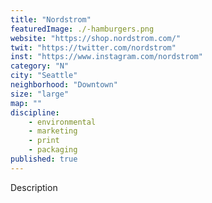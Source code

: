 ```yaml
---
title: "Nordstrom"
featuredImage: ./-hamburgers.png
website: "https://shop.nordstrom.com/"
twit: "https://twitter.com/nordstrom"
inst: "https://www.instagram.com/nordstrom"
category: "N"
city: "Seattle"
neighborhood: "Downtown"
size: "large"
map: ""
discipline:
    - environmental
    - marketing
    - print
    - packaging
published: true
---
```


Description
